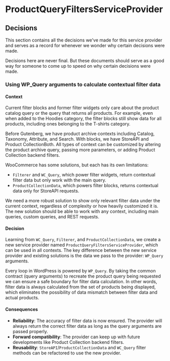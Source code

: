 # ProductQueryFiltersServiceProvider

## Decisions

This section contains all the decisions we've made for this service provider and serves as a record for whenever we wonder why certain decisions were made.

Decisions here are never final. But these documents should serve as a good way for someone to come up to speed on why certain decisions were made.

### Using WP_Query arguments to calculate contextual filter data

#### Context

Current filter blocks and former filter widgets only care about the product catalog query or the query that returns all products. For example, even when added to the Hoodies category, the filter blocks still show data for all products, including ones belonging to the T-shirts category.

Before Gutenberg, we have product archive contexts including Catalog, Taxonomy, Attribute, and Search. With blocks, we have StoreAPI and Product CollectionBoth. All types of context can be customized by altering the product archive query, passing more parameters, or adding Product Collection backend filters.

WooCommerce has some solutions, but each has its own limitations:

-   `Filterer` and `WC_Query`, which power filter widgets, return contextual filter data but only work with the main query.
-   `ProductCollectionData`, which powers filter blocks, returns contextual data only for StoreAPI requests.

We need a more robust solution to show only relevant filter data under the current context, regardless of complexity or how heavily customized it is. The new solution should be able to work with any context, including main queries, custom queries, and REST requests.

#### Decision

Learning from `WC_Query`, `Filterer`, and `ProductCollectionData`, we create a new service provider named `ProductQueryFiltersServiceProvider`, which can be used in all contexts. The key difference between the new service provider and existing solutions is the data we pass to the provider: `WP_Query` arguments.

Every loop in WordPress is powered by `WP_Query`. By taking the common contract (query arguments) to recreate the product query being requested we can ensure a safe boundary for filter data calculation. In other words, filter data is always calculated from the set of products being displayed, which eliminates the possibility of data mismatch between filter data and actual products.

#### Consequences

-   **Reliability**: The accuracy of filter data is now ensured. The provider will always return the correct filter data as long as the query arguments are passed properly.
-   **Forward compatibility**: The provider can keep up with future developments like Product Collection backend filters.
-   **Reusability**: `StoreAPI`/`ProductCollectionData` and `WC_Query` filter methods can be refactored to use the new provider.
